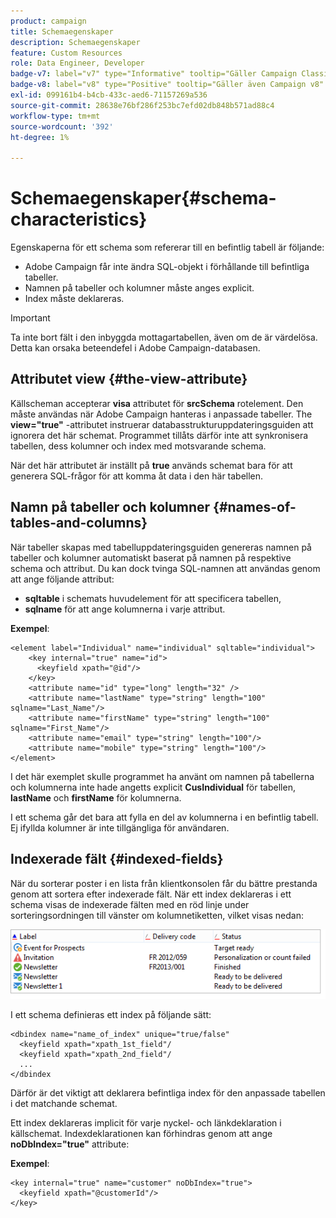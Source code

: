```yaml
---
product: campaign
title: Schemaegenskaper
description: Schemaegenskaper
feature: Custom Resources
role: Data Engineer, Developer
badge-v7: label="v7" type="Informative" tooltip="Gäller Campaign Classic v7"
badge-v8: label="v8" type="Positive" tooltip="Gäller även Campaign v8"
exl-id: 099161b4-b4cb-433c-aed6-71157269a536
source-git-commit: 28638e76bf286f253bc7efd02db848b571ad88c4
workflow-type: tm+mt
source-wordcount: '392'
ht-degree: 1%

---
```


# Schemaegenskaper{#schema-characteristics}



Egenskaperna för ett schema som refererar till en befintlig tabell är följande:

* Adobe Campaign får inte ändra SQL-objekt i förhållande till befintliga tabeller.
* Namnen på tabeller och kolumner måste anges explicit.
* Index måste deklareras.

>[!IMPORTANT]
>
>Ta inte bort fält i den inbyggda mottagartabellen, även om de är värdelösa. Detta kan orsaka beteendefel i Adobe Campaign-databasen.

## Attributet view {#the-view-attribute}

Källscheman accepterar **visa** attributet för **srcSchema** rotelement. Den måste användas när Adobe Campaign hanteras i anpassade tabeller. The **view=&quot;true&quot;** -attributet instruerar databasstrukturuppdateringsguiden att ignorera det här schemat. Programmet tillåts därför inte att synkronisera tabellen, dess kolumner och index med motsvarande schema.

När det här attributet är inställt på **true** används schemat bara för att generera SQL-frågor för att komma åt data i den här tabellen.

## Namn på tabeller och kolumner {#names-of-tables-and-columns}

När tabeller skapas med tabelluppdateringsguiden genereras namnen på tabeller och kolumner automatiskt baserat på namnen på respektive schema och attribut. Du kan dock tvinga SQL-namnen att användas genom att ange följande attribut:

* **sqltable** i schemats huvudelement för att specificera tabellen,
* **sqlname** för att ange kolumnerna i varje attribut.

**Exempel**:

```
<element label="Individual" name="individual" sqltable="individual">
    <key internal="true" name="id">
      <keyfield xpath="@id"/>
    </key> 
    <attribute name="id" type="long" length="32" />
    <attribute name="lastName" type="string" length="100" sqlname="Last_Name"/>
    <attribute name="firstName" type="string" length="100" sqlname="First_Name"/>
    <attribute name="email" type="string" length="100"/>
    <attribute name="mobile" type="string" length="100"/>
</element>
```

I det här exemplet skulle programmet ha använt om namnen på tabellerna och kolumnerna inte hade angetts explicit **CusIndividual** för tabellen, **lastName** och **firstName** för kolumnerna.

I ett schema går det bara att fylla en del av kolumnerna i en befintlig tabell. Ej ifyllda kolumner är inte tillgängliga för användaren.

## Indexerade fält {#indexed-fields}

När du sorterar poster i en lista från klientkonsolen får du bättre prestanda genom att sortera efter indexerade fält. När ett index deklareras i ett schema visas de indexerade fälten med en röd linje under sorteringsordningen till vänster om kolumnetiketten, vilket visas nedan:

![](assets/s_ncs_integration_mapping_index.png)

I ett schema definieras ett index på följande sätt:

```
<dbindex name="name_of_index" unique="true/false"
  <keyfield xpath="xpath_1st_field"/
  <keyfield xpath="xpath_2nd_field"/
  ...
</dbindex
```

Därför är det viktigt att deklarera befintliga index för den anpassade tabellen i det matchande schemat.

Ett index deklareras implicit för varje nyckel- och länkdeklaration i källschemat. Indexdeklarationen kan förhindras genom att ange **noDbIndex=&quot;true&quot;** attribute:

**Exempel**:

```
<key internal="true" name="customer" noDbIndex="true">
  <keyfield xpath="@customerId"/>
</key>
```
